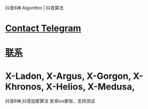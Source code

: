 抖音6神 Algorithm | 抖音算法

# [Contact Telegram](https://t.me/douyinsix2025)
# [联系](https://t.me/douyinsix2025)


# X-Ladon, X-Argus, X-Gorgon, X-Khronos, X-Helios, X-Medusa,
抖音6神,抖音加密算法 安卓ios都有，支持测试
 

